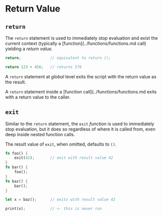 Return Value
============

`return`
--------

The `return` statement is used to immediately stop evaluation and exist the current context
(typically a [function](../functions/functions.md call) yielding a _return value_.

```rust
return;             // equivalent to return ();

return 123 + 456;   // returns 579
```

A `return` statement at _global_ level exits the script with the return value as the result.

A `return` statement inside a [function call](../functions/functions.md exits with a return value to the caller.


`exit`
------

Similar to the `return` statement, the `exit` _function_ is used to immediately stop evaluation,
but it does so regardless of where it is called from, even deep inside nested function calls.

The result value of `exit`, when omitted, defaults to `()`.

```rust
fn foo() {
    exit(42);       // exit with result value 42
}
fn bar() {
    foo();
}
fn baz() {
    bar();
}

let x = baz();      // exits with result value 42

print(x);           // <- this is never run
```
